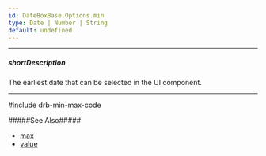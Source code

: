 ```yaml
---
id: DateBoxBase.Options.min
type: Date | Number | String
default: undefined
---
```

---
##### shortDescription
The earliest date that can be selected in the UI component.

---

#include drb-min-max-code

#####See Also#####
- [max]({basewidgetpath}/Configuration/#max)
- [value]({basewidgetpath}/Configuration/#value)